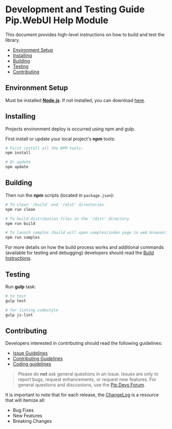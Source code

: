 # Development and Testing Guide <br/> Pip.WebUI Help Module

This document provides high-level instructions on how to build and test the library.

* [Environment Setup](#setup)
* [Installing](#install)
* [Building](#build)
* [Testing](#test)
* [Contributing](#contrib)

## <a name="setup"></a> Environment Setup

Must be installed **[Node.js](https://nodejs.org/)**. If not installed, you can download [here](https://nodejs.org/en/download/).

## <a name="install"></a> Installing

Projects environment deploy is occurred using npm and gulp.

First install or update your local project's **npm** tools:

```bash
# First install all the NPM tools:
npm install

# Or update
npm update
```

## <a name="build"></a> Building

Then run the **npm** scripts (located in `package.json`):

```bash
# To clean '/build' and '/dist' directories
npm run clean

# To build distribution files in the '/dist' directory
npm run build

# To launch samples (build will open samples/index page in web browser)
npm run samples
```

For more details on how the build process works and additional commands (available for testing and
debugging) developers should read the [Build Instructions](docs/guides/BUILD.md).

## <a name="test"></a> Testing

Run **gulp** task:

```bash
# to test
gulp test

# for linting codestyle
gulp js-lint
```

## <a name="contrib"></a> Contributing

Developers interested in contributing should read the following guidelines:

* [Issue Guidelines](https://github.com/pip-webui/pip-webui/blob/master/doc/Contributing.md#bugs)
* [Contributing Guidelines](https://github.com/pip-webui/pip-webui/blob/master/doc/Contributing.md)
* [Coding guidelines](https://github.com/pip-webui/pip-webui/blob/master/doc/Contributing.md#style-guide)

> Please do **not** ask general questions in an issue. Issues are only to report bugs, request
  enhancements, or request new features. For general questions and discussions, use the
  [Pip Devs Forum](https://groups.google.com/forum/#!forum/pipdevs).

It is important to note that for each release, the [ChangeLog](../CHANGELOG.md) is a resource that will
itemize all:

- Bug Fixes
- New Features
- Breaking Changes
